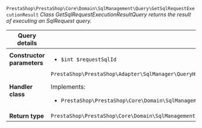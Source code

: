 `PrestaShop\PrestaShop\Core\Domain\SqlManagement\Query\GetSqlRequestExecutionResult`
_Class GetSqlRequestExecutionResultQuery returns the result of executing an SqlRequest query._

| Query details              |    |
| -------------------------- | -- |
| **Constructor parameters** | <ul> <li>`$int $requestSqlId`</li> </ul> |
| **Handler class**          | `PrestaShop\PrestaShop\Adapter\SqlManager\QueryHandler\GetSqlRequestExecutionResultHandler`  <p> Implements: </p> <ul>  <li>`PrestaShop\PrestaShop\Core\Domain\SqlManagement\QueryHandler\GetSqlRequestExecutionResultHandlerInterface`</li>  |
| **Return type** |  `PrestaShop\PrestaShop\Core\Domain\SqlManagement\SqlRequestExecutionResult`  |
